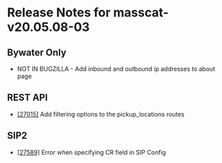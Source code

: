 
# Release Notes for masscat-v20.05.08-03

## Bywater Only

- NOT IN BUGZILLA - Add inbound and outbound ip addresses to about page

## REST API

- [[27015]](http://bugs.koha-community.org/bugzilla3/show_bug.cgi?id=27015) Add filtering options to the pickup_locations routes

## SIP2

- [[27589]](http://bugs.koha-community.org/bugzilla3/show_bug.cgi?id=27589) Error when specifying CR field in SIP Config



